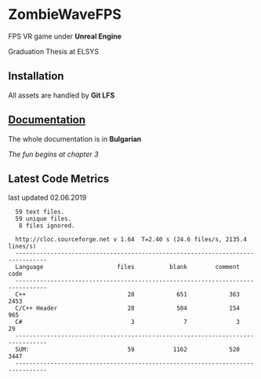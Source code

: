 # ZombieWaveFPS

FPS VR game under <b>Unreal Engine</b> 


Graduation Thesis at ELSYS

## Installation

All assets are handled by <b> Git LFS </b>



## [Documentation](Documentation/Documentation.pdf)

The whole documentation is in <b>Bulgarian</b>


<i> The fun begins at chapter 3 </i>


## Latest Code Metrics
last updated 02.06.2019

      59 text files.
      59 unique files.
       8 files ignored.

      http://cloc.sourceforge.net v 1.64  T=2.40 s (24.6 files/s, 2135.4 lines/s)
      -------------------------------------------------------------------------------
      Language                     files          blank        comment           code
      -------------------------------------------------------------------------------
      C++                             28            651            363           2453
      C/C++ Header                    28            504            154            965
      C#                               3              7              3             29
      -------------------------------------------------------------------------------
      SUM:                            59           1162            520           3447
      -------------------------------------------------------------------------------
